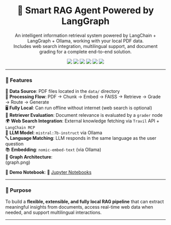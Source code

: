 <h1 align="center">🧠 Smart RAG Agent Powered by LangGraph</h1>
<p align="center">
    An intelligent information retrieval system powered by LangChain + LangGraph + Ollama, working with your local PDF data. <br>
    Includes web search integration, multilingual support, and document grading for a complete end-to-end solution.
</p>

<p align="center">
  <img src="https://img.shields.io/badge/LangChain-0.1.x-blue?logo=python">
  <img src="https://img.shields.io/badge/LangGraph-Router%20+%20Grader%20Graph-9cf?logo=graphql">
  <img src="https://img.shields.io/badge/Ollama-Mistral%207B-success?logo=chatbot">
  <img src="https://img.shields.io/badge/FAISS-Vector%20Search-brightgreen">
  <img src="https://img.shields.io/badge/WebSearch-Travil-red?logo=google">
  <img src="https://img.shields.io/badge/MultiLang-Supported-lightgrey?logo=translate">
</p>

---

### 🚀 Features

📂 **Data Source**: PDF files located in the `data/` directory  
🧩 **Processing Flow**: PDF → Chunk → Embed → FAISS → Retrieve → Grade → Route → Generate  
🖥️ **Fully Local**: Can run offline without internet (web search is optional)  
🔎 **Retriever Evaluation**: Document relevance is evaluated by a `grader` node  
🌍 **Web Search Integration**: External knowledge fetching via `Travil` API + `LangChain MCP`  
🧠 **LLM Model**: `mistral:7b-instruct` via Ollama  
🔤 **Language Matching**: LLM responds in the same language as the user question  
📚 **Embedding**: `nomic-embed-text` (via Ollama)  
🧠 **Graph Architecture**:  
(graph.png)

📓 **Demo Notebook**: 📖 [Jupyter Notebooks](https://nbviewer.org/github/fgunestas/RAG_Project/blob/main/test_notebook.ipynb)

---

### 🎯 Purpose

To build a **flexible, extensible, and fully local RAG pipeline** that can extract meaningful insights from documents, access real-time web data when needed, and support multilingual interactions.

---
